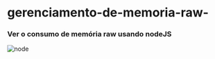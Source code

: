 # gerenciamento-de-memoria-raw-
### Ver o consumo de memória raw usando nodeJS

![node](https://user-images.githubusercontent.com/76590647/178386021-82c6a2c6-749d-4db3-875d-2f8c4b53b472.png)
